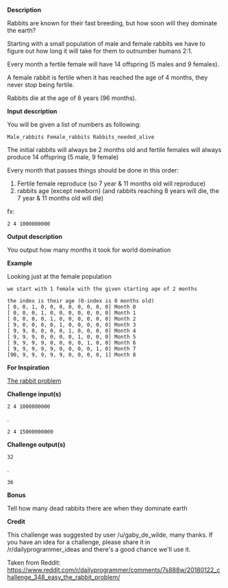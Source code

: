 **Description**

Rabbits are known for their fast breeding, but how soon will they dominate the earth?

Starting with a small population of male and female rabbits we have to figure out how long it will take for them to outnumber humans 2:1.

Every month a fertile female will have 14 offspring (5 males and 9 females).

A female rabbit is fertile when it has reached the age of 4 months, they never stop being fertile.

Rabbits die at the age of 8 years (96 months).

**Input description**

You will be given a list of numbers as following:

    Male_rabbits Female_rabbits Rabbits_needed_alive
	
The initial rabbits will always be 2 months old and fertile females will always produce 14 offspring (5 male, 9 female)	
	
Every month that passes things should be done in this order:

1. Fertile female reproduce	(so 7 year & 11 months old will reproduce)
2. rabbits age (except newborn) (and rabbits reaching 8 years will die, the 7 year & 11 months old will die)	

fx:

    2 4 1000000000

**Output description**

You output how many months it took for world domination

**Example**

Looking just at the female population

    we start with 1 female with the given starting age of 2 months

    the index is their age (0-index is 0 months old)
    [ 0, 0, 1, 0, 0, 0, 0, 0, 0, 0, 0] Month 0
    [ 0, 0, 0, 1, 0, 0, 0, 0, 0, 0, 0] Month 1
    [ 0, 0, 0, 0, 1, 0, 0, 0, 0, 0, 0] Month 2
    [ 9, 0, 0, 0, 0, 1, 0, 0, 0, 0, 0] Month 3
    [ 9, 9, 0, 0, 0, 0, 1, 0, 0, 0, 0] Month 4
    [ 9, 9, 9, 0, 0, 0, 0, 1, 0, 0, 0] Month 5
    [ 9, 9, 9, 9, 0, 0, 0, 0, 1, 0, 0] Month 6
    [ 9, 9, 9, 9, 9, 0, 0, 0, 0, 1, 0] Month 7
    [90, 9, 9, 9, 9, 9, 0, 0, 0, 0, 1] Month 8

**For Inspiration**

[The rabbit problem](http://go-here.nl/the-rabbit-problem.html)

**Challenge input(s)**

    2 4 1000000000

.

    2 4 15000000000
	
**Challenge output(s)**

    32

.

    36

**Bonus**

Tell how many dead rabbits there are when they dominate earth

**Credit**

This challenge was suggested by user /u/gaby_de_wilde, many thanks. If you have an idea for a challenge, please share it in /r/dailyprogrammer_ideas and there's a good chance we'll use it.

Taken from Reddit: https://www.reddit.com/r/dailyprogrammer/comments/7s888w/20180122_challenge_348_easy_the_rabbit_problem/